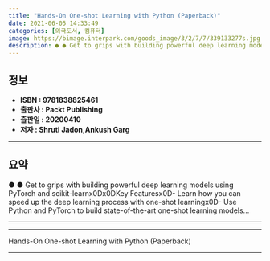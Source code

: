 ```yaml
---
title: "Hands-On One-shot Learning with Python (Paperback)"
date: 2021-06-05 14:33:49
categories: [외국도서, 컴퓨터]
image: https://bimage.interpark.com/goods_image/3/2/7/7/339133277s.jpg
description: ● ● Get to grips with building powerful deep learning models using PyTorch and scikit-learnx0Dx0DKey Featuresx0D- Learn how you can speed up the deep learning
---
```


## **정보**

- **ISBN : 9781838825461**
- **출판사 : Packt Publishing**
- **출판일 : 20200410**
- **저자 : Shruti Jadon,Ankush Garg**

------



## **요약**

●  ●  Get to grips with building powerful deep learning models using PyTorch and scikit-learnx0Dx0DKey Featuresx0D- Learn how you can speed up the deep learning process with one-shot learningx0D- Use Python and PyTorch to build state-of-the-art one-shot learning models... 

------



------


Hands-On One-shot Learning with Python (Paperback) 

------


